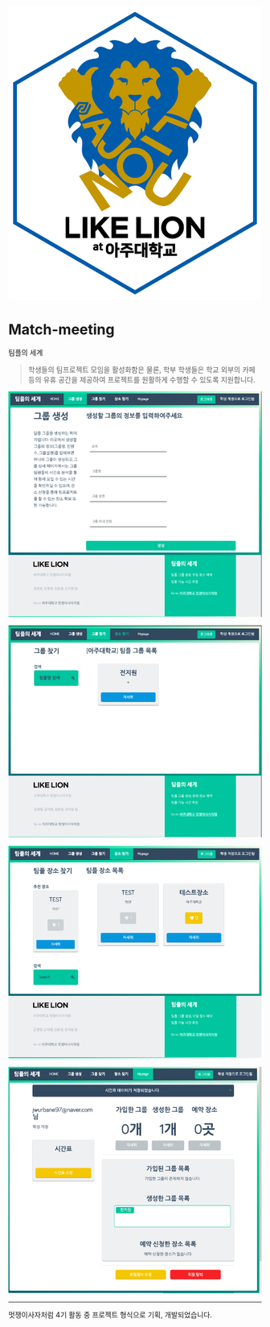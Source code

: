 <p align="center"><img src="./aulikelion_logo.png" /></p>


# Match-meeting
팀플의 세계

> 학생들의 팀프로젝트 모임을 활성화함은 물론, 학부 학생들은 학교 외부의 카페 등의 유휴 공간을 제공하여 프로젝트를 원활하게 수행할 수 있도록 지원합니다.

![Group 생성](./screenshots/group_creation.png)

![Group List](./screenshots/groups.png)

![Space List](./screenshots/project_space.png)

![mypage](./screenshots/mypage.png)

---

멋쟁이사자처럼 4기 활동 중 프로젝트 형식으로 기획, 개발되었습니다.